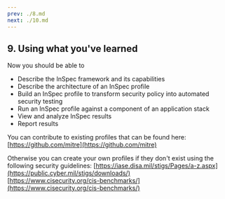 ```yaml
---
prev: ./8.md
next: ./10.md
---
```


## 9. Using what you've learned

Now you should be able to

- Describe the InSpec framework and its capabilities
- Describe the architecture of an InSpec profile
- Build an InSpec profile to transform security policy into automated security testing
- Run an InSpec profile against a component of an application stack
- View and analyze InSpec results
- Report results

You can contribute to existing profiles that can be found here:  
[https://github.com/mitre](https://github.com/mitre)

Otherwise you can create your own profiles if they don't exist using the following security guidelines:
[https://iase.disa.mil/stigs/Pages/a-z.aspx](https://public.cyber.mil/stigs/downloads/)  
[https://www.cisecurity.org/cis-benchmarks/](https://www.cisecurity.org/cis-benchmarks/)
